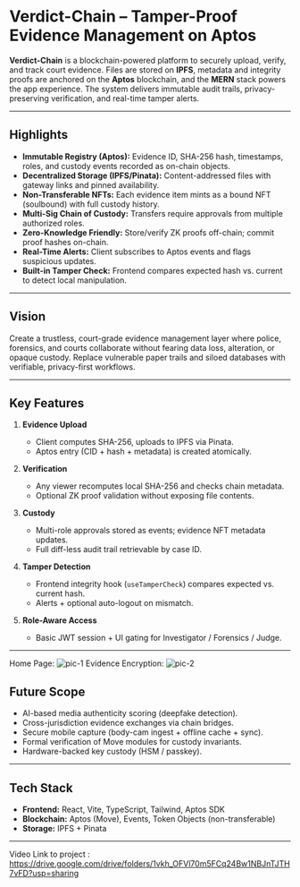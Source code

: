 #  Verdict-Chain – Tamper-Proof Evidence Management on Aptos

**Verdict-Chain** is a blockchain-powered platform to securely upload, verify, and track court evidence. Files are stored on **IPFS**, metadata and integrity proofs are anchored on the **Aptos** blockchain, and the **MERN** stack powers the app experience. The system delivers immutable audit trails, privacy-preserving verification, and real-time tamper alerts.

---

##  Highlights

- **Immutable Registry (Aptos):** Evidence ID, SHA-256 hash, timestamps, roles, and custody events recorded as on-chain objects.
- **Decentralized Storage (IPFS/Pinata):** Content-addressed files with gateway links and pinned availability.
- **Non-Transferable NFTs:** Each evidence item mints as a bound NFT (soulbound) with full custody history.
- **Multi-Sig Chain of Custody:** Transfers require approvals from multiple authorized roles.
- **Zero-Knowledge Friendly:** Store/verify ZK proofs off-chain; commit proof hashes on-chain.
- **Real-Time Alerts:** Client subscribes to Aptos events and flags suspicious updates.
- **Built-in Tamper Check:** Frontend compares expected hash vs. current to detect local manipulation.

---

##  Vision

Create a trustless, court-grade evidence management layer where police, forensics, and courts collaborate without fearing data loss, alteration, or opaque custody. Replace vulnerable paper trails and siloed databases with verifiable, privacy-first workflows.

---

##  Key Features

1. **Evidence Upload**
   - Client computes SHA-256, uploads to IPFS via Pinata.
   - Aptos entry (CID + hash + metadata) is created atomically.

2. **Verification**
   - Any viewer recomputes local SHA-256 and checks chain metadata.
   - Optional ZK proof validation without exposing file contents.

3. **Custody**
   - Multi-role approvals stored as events; evidence NFT metadata updates.
   - Full diff-less audit trail retrievable by case ID.

4. **Tamper Detection**
   - Frontend integrity hook (`useTamperCheck`) compares expected vs. current hash.
   - Alerts + optional auto-logout on mismatch.

5. **Role-Aware Access**
   - Basic JWT session + UI gating for Investigator / Forensics / Judge.

---
Home Page:
![pic-1](https://github.com/user-attachments/assets/b3d13f1b-42a2-4243-81f0-65f69769a388)
Evidence Encryption:
![pic-2](https://github.com/user-attachments/assets/03d9114d-2e84-4e01-9278-d251c9707fd1)



##  Future Scope

- AI-based media authenticity scoring (deepfake detection).
- Cross-jurisdiction evidence exchanges via chain bridges.
- Secure mobile capture (body-cam ingest + offline cache + sync).
- Formal verification of Move modules for custody invariants.
- Hardware-backed key custody (HSM / passkey).

---

##  Tech Stack

- **Frontend:** React, Vite, TypeScript, Tailwind, Aptos SDK
- **Blockchain:** Aptos (Move), Events, Token Objects (non-transferable)
- **Storage:** IPFS + Pinata

---

Video Link to project : 
https://drive.google.com/drive/folders/1vkh_OFVl70m5FCq24Bw1NBJnTJTH7vFD?usp=sharing
